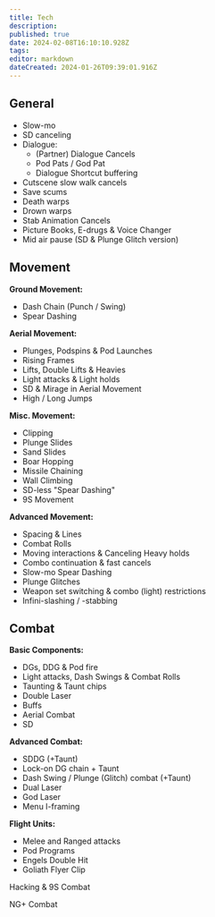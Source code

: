 ```yaml
---
title: Tech
description: 
published: true
date: 2024-02-08T16:10:10.928Z
tags: 
editor: markdown
dateCreated: 2024-01-26T09:39:01.916Z
---
```


## General
- Slow-mo
- SD canceling
- Dialogue:
	- (Partner) Dialogue Cancels
	- Pod Pats / God Pat
	- Dialogue Shortcut buffering
- Cutscene slow walk cancels
- Save scums
- Death warps
- Drown warps
- Stab Animation Cancels
- Picture Books, E-drugs & Voice Changer
- Mid air pause (SD & Plunge Glitch version)

## Movement
**Ground Movement:**
- Dash Chain (Punch / Swing)
- Spear Dashing

**Aerial Movement:**
- Plunges, Podspins & Pod Launches
- Rising Frames
- Lifts, Double Lifts & Heavies
- Light attacks & Light holds
- SD & Mirage in Aerial Movement
- High / Long Jumps

**Misc. Movement:**
- Clipping
- Plunge Slides
- Sand Slides 
- Boar Hopping
- Missile Chaining
- Wall Climbing
- SD-less "Spear Dashing"
- 9S Movement

**Advanced Movement:**
- Spacing & Lines
- Combat Rolls
- Moving interactions & Canceling Heavy holds
- Combo continuation & fast cancels 
- Slow-mo Spear Dashing
- Plunge Glitches
- Weapon set switching & combo (light) restrictions
- Infini-slashing / -stabbing 
## Combat
**Basic Components:**
- DGs, DDG & Pod fire
- Light attacks, Dash Swings & Combat Rolls
- Taunting & Taunt chips
- Double Laser
- Buffs
- Aerial Combat
- SD

**Advanced Combat:**
- SDDG (+Taunt)
- Lock-on DG chain + Taunt
- Dash Swing / Plunge (Glitch) combat (+Taunt)
- Dual Laser
- God Laser
- Menu I-framing

**Flight Units:**
- Melee and Ranged attacks
- Pod Programs
- Engels Double Hit
- Goliath Flyer Clip

Hacking & 9S Combat

NG+ Combat